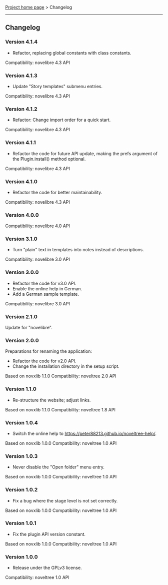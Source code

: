 [Project home page](../) > Changelog

------------------------------------------------------------------------

## Changelog

### Version 4.1.4

- Refactor, replacing global constants with class constants.

Compatibility: novelibre 4.3 API

### Version 4.1.3

- Update "Story templates" submenu entries.

Compatibility: novelibre 4.3 API

### Version 4.1.2

- Refactor: Change import order for a quick start.

Compatibility: novelibre 4.3 API

### Version 4.1.1

- Refactor the code for future API update,
  making the prefs argument of the Plugin.install() method optional.

Compatibility: novelibre 4.3 API

### Version 4.1.0

- Refactor the code for better maintainability.

Compatibility: novelibre 4.3 API

### Version 4.0.0

Compatibility: novelibre 4.0 API

### Version 3.1.0

- Turn "plain" text in templates into notes instead of descriptions.

Compatibility: novelibre 3.0 API

### Version 3.0.0

- Refactor the code for v3.0 API.
- Enable the online help in German.
- Add a German sample template.

Compatibility: novelibre 3.0 API

### Version 2.1.0

Update for "novelibre".

### Version 2.0.0

Preparations for renaming the application:
- Refactor the code for v2.0 API.
- Change the installation directory in the setup script.

Based on novxlib 1.1.0
Compatibility: noveltree 2.0 API

### Version 1.1.0

- Re-structure the website; adjust links.

Based on novxlib 1.1.0
Compatibility: noveltree 1.8 API

### Version 1.0.4

- Switch the online help to https://peter88213.github.io/noveltree-help/.

Based on novxlib 1.0.0
Compatibility: noveltree 1.0 API

### Version 1.0.3

- Never disable the "Open folder" menu entry.

Based on novxlib 1.0.0
Compatibility: noveltree 1.0 API

### Version 1.0.2

- Fix a bug where the stage level is not set correctly.

Based on novxlib 1.0.0
Compatibility: noveltree 1.0 API

### Version 1.0.1

- Fix the plugin API version constant.

Based on novxlib 1.0.0
Compatibility: noveltree 1.0 API

### Version 1.0.0

- Release under the GPLv3 license.

Compatibility: noveltree 1.0 API
